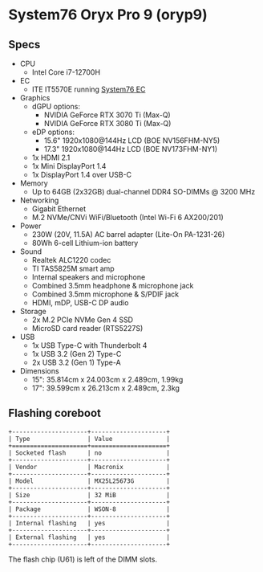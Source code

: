 # System76 Oryx Pro 9 (oryp9)

## Specs

- CPU
  - Intel Core i7-12700H
- EC
  - ITE IT5570E running [System76 EC](https://github.com/system76/ec)
- Graphics
  - dGPU options:
    - NVIDIA GeForce RTX 3070 Ti (Max-Q)
    - NVIDIA GeForce RTX 3080 Ti (Max-Q)
  - eDP options:
    - 15.6" 1920x1080@144Hz LCD (BOE NV156FHM-NY5)
    - 17.3" 1920x1080@144Hz LCD (BOE NV173FHM-NY1)
  - 1x HDMI 2.1
  - 1x Mini DisplayPort 1.4
  - 1x DisplayPort 1.4 over USB-C
- Memory
  - Up to 64GB (2x32GB) dual-channel DDR4 SO-DIMMs @ 3200 MHz
- Networking
  - Gigabit Ethernet
  - M.2 NVMe/CNVi WiFi/Bluetooth (Intel Wi-Fi 6 AX200/201)
- Power
  - 230W (20V, 11.5A)  AC barrel adapter (Lite-On PA-1231-26)
  - 80Wh 6-cell Lithium-ion battery
- Sound
  - Realtek ALC1220 codec
  - TI TAS5825M smart amp
  - Internal speakers and microphone
  - Combined 3.5mm headphone & microphone jack
  - Combined 3.5mm microphone & S/PDIF jack
  - HDMI, mDP, USB-C DP audio
- Storage
  - 2x M.2 PCIe NVMe Gen 4 SSD
  - MicroSD card reader (RTS5227S)
- USB
  - 1x USB Type-C with Thunderbolt 4
  - 1x USB 3.2 (Gen 2) Type-C
  - 2x USB 3.2 (Gen 1) Type-A
- Dimensions
  - 15": 35.814cm x 24.003cm x 2.489cm, 1.99kg
  - 17": 39.599cm x 26.213cm x 2.489cm, 2.3kg

## Flashing coreboot

```eval_rst
+---------------------+---------------------+
| Type                | Value               |
+=====================+=====================+
| Socketed flash      | no                  |
+---------------------+---------------------+
| Vendor              | Macronix            |
+---------------------+---------------------+
| Model               | MX25L25673G         |
+---------------------+---------------------+
| Size                | 32 MiB              |
+---------------------+---------------------+
| Package             | WSON-8              |
+---------------------+---------------------+
| Internal flashing   | yes                 |
+---------------------+---------------------+
| External flashing   | yes                 |
+---------------------+---------------------+
```

The flash chip (U61) is left of the DIMM slots.
